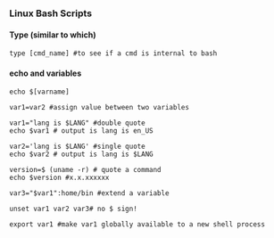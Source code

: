 ### Linux Bash Scripts

#### Type (similar to which)

```
type [cmd_name] #to see if a cmd is internal to bash
```


#### echo and variables

```
echo $[varname] 

var1=var2 #assign value between two variables

var1="lang is $LANG" #double quote
echo $var1 # output is lang is en_US

var2='lang is $LANG' #single quote
echo $var2 # output is lang is $LANG

version=$ (uname -r) # quote a command
echo $version #x.x.xxxxxx

var3="$var1":home/bin #extend a variable

unset var1 var2 var3# no $ sign!

export var1 #make var1 globally available to a new shell process
```



